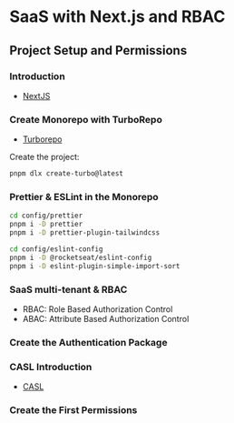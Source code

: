 # SaaS with Next.js and RBAC

## Project Setup and Permissions

### Introduction

- [NextJS](https://nextjs.org/)

### Create Monorepo with TurboRepo

- [Turborepo](https://turborepo.com/)

Create the project:
```sh
pnpm dlx create-turbo@latest
```

### Prettier & ESLint in the Monorepo

```sh
cd config/prettier
pnpm i -D prettier
pnpm i -D prettier-plugin-tailwindcss

cd config/eslint-config
pnpm i -D @rocketseat/eslint-config
pnpm i -D eslint-plugin-simple-import-sort
```

### SaaS multi-tenant & RBAC

- RBAC: Role Based Authorization Control
- ABAC: Attribute Based Authorization Control

### Create the Authentication Package

### CASL Introduction

- [CASL](https://casl.js.org/v6/en/)

### Create the First Permissions